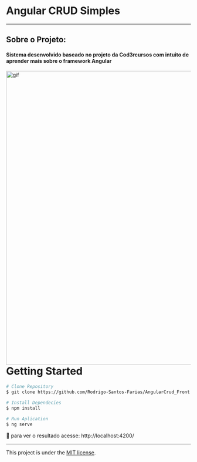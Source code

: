 # Angular CRUD Simples

---

## Sobre o Projeto:

#### Sistema desenvolvido baseado no projeto da Cod3rcursos com intuito de aprender mais sobre o framework Angular

<p><img align="right" alt="gif" scr="https://raw.githubusercontent.com/Rodrigo-Santos-Farias/AngularCrud_Front/master/gitGif/git.gif" width="800" heidth="361"></p>

---

# Getting Started


```bash
# Clone Repository
$ git clone https://github.com/Rodrigo-Santos-Farias/AngularCrud_Front.git

# Install Dependecies
$ npm install

# Run Aplication
$ ng serve
```
:eyes: para ver o resultado acesse: http://localhost:4200/

---

This project is under the [MIT license](./LICENSE).
